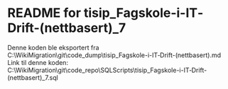 # README for tisip_Fagskole-i-IT‐Drift-(nettbasert)_7
Denne koden ble eksportert fra C:\WikiMigration\git\code_dump\tisip_Fagskole-i-IT‐Drift-(nettbasert).md
Link til denne koden: C:\WikiMigration\git\code_repo\SQLScripts\tisip_Fagskole-i-IT‐Drift-(nettbasert)_7.sql
